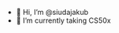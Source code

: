 - 👋 Hi, I’m @siudajakub
- 🌱 I’m currently taking CS50x

<!---
siudajakub/siudajakub is a ✨ special ✨ repository because its `README.md` (this file) appears on your GitHub profile.
You can click the Preview link to take a look at your changes.
--->
